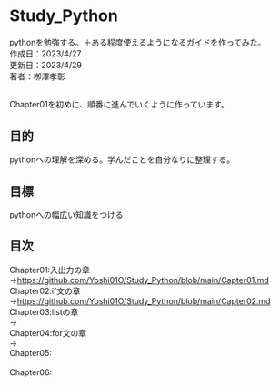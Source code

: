 # Study_Python
pythonを勉強する。＋ある程度使えるようになるガイドを作ってみた。<br>
作成日：2023/4/27<br>
更新日：2023/4/29<br>
著者：栁澤孝彰<br>

## 
Chapter01を初めに、順番に進んでいくように作っています。

## 目的
pythonへの理解を深める。学んだことを自分なりに整理する。

## 目標
pythonへの幅広い知識をつける

## 目次
Chapter01:入出力の章<br>
→https://github.com/Yoshi01O/Study_Python/blob/main/Capter01.md<br>
Chapter02:if文の章<br>
→https://github.com/Yoshi01O/Study_Python/blob/main/Capter02.md<br>
Chapter03:listの章<br>
→<br>
Chapter04:for文の章<br>
→<br>
Chapter05:<br>
<br>
Chapter06:<br>
